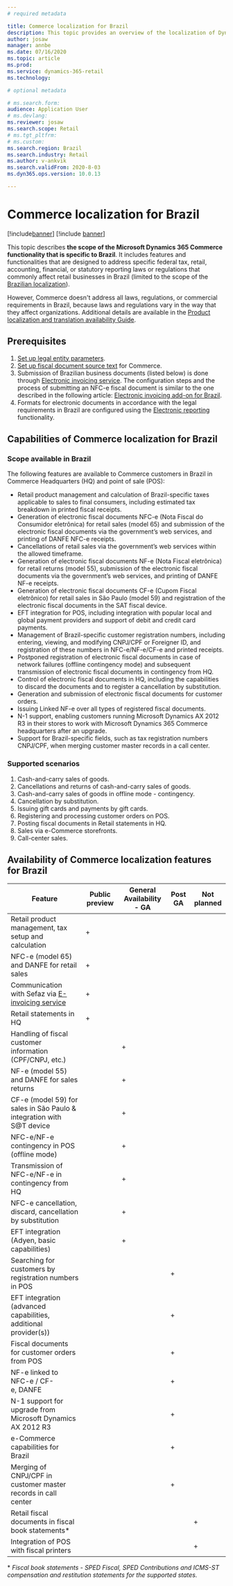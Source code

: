 ```yaml
---
# required metadata

title: Commerce localization for Brazil
description: This topic provides an overview of the localization of Dynamics 365 Commerce for Brazil.
author: josaw
manager: annbe
ms.date: 07/16/2020
ms.topic: article
ms.prod: 
ms.service: dynamics-365-retail
ms.technology: 

# optional metadata

# ms.search.form:
audience: Application User
# ms.devlang: 
ms.reviewer: josaw
ms.search.scope: Retail
# ms.tgt_pltfrm: 
# ms.custom: 
ms.search.region: Brazil
ms.search.industry: Retail
ms.author: v-ankvik
ms.search.validFrom: 2020-8-03
ms.dyn365.ops.version: 10.0.13

---
```

# Commerce localization for Brazil

[!include[banner](../includes/banner.md)]
[!include [banner](../includes/preview-banner.md)]

This topic describes **the scope of the Microsoft Dynamics 365 Commerce functionality that is specific to Brazil**. It includes features and functionalities that are designed to address specific federal tax, retail, accounting, financial, or statutory reporting laws or regulations that commonly affect retail businesses in Brazil (limited to the scope of the [Brazilian localization](../../financials/localizations/latam-bra-scope.md#brazilian-localization-strategy)).

However, Commerce doesn't address all laws, regulations, or commercial requirements in Brazil, because laws and regulations vary in the way that they affect organizations. Additional details are available in the [Product localization and translation availability Guide](https://aka.ms/dynamics_365_international_availability_deck).

## Prerequisites
1. [Set up legal entity parameters](../../financials/localizations/latam-bra-legal-entity-parameters.md).
2. [Set up fiscal document source text](../../financials/localizations/tasks/br-00001-2-set-up-fiscal-document-source-text.md) for Commerce.
3. Submission of Brazilian business documents (listed below) is done through [Electronic invoicing service](../../financials/localizations/e-invoicing-get-started.md). The configuration steps and the process of submitting an NFC-e fiscal document is similar to the one described in the following article: [Electronic invoicing add-on for Brazil](../../financials/localizations/e-invoicing-bra-get-started.md).
4. Formats for electronic documents in accordance with the legal requirements in Brazil are configured using the [Electronic reporting](../../fin-ops-core/dev-itpro/analytics/general-electronic-reporting.md) functionality.

## Capabilities of Commerce localization for Brazil 

### Scope available in Brazil

The following features are available to Commerce customers in Brazil in Commerce Headquarters (HQ) and point of sale (POS):

- Retail product management and calculation of Brazil-specific taxes applicable to sales to final consumers, including estimated tax breakdown in printed fiscal receipts.
- Generation of electronic fiscal documents NFC-e (Nota Fiscal do Consumidor eletrônica) for retail sales (model 65) and submission of the electronic fiscal documents via the government’s web services, and printing of DANFE NFC-e receipts.
- Cancellations of retail sales via the government’s web services within the allowed timeframe.
- Generation of electronic fiscal documents NF-e (Nota Fiscal eletrônica) for retail returns (model 55), submission of the electronic fiscal documents via the government’s web services, and printing of DANFE NF-e receipts.
- Generation of electronic fiscal documents CF-e (Cupom Fiscal eletrônico) for retail sales in São Paulo (model 59) and registration of the electronic fiscal documents in the SAT fiscal device. 
- EFT integration for POS, including integration with popular local and global payment providers and support of debit and credit card payments.
- Management of Brazil-specific customer registration numbers, including entering, viewing, and modifying CNPJ/CPF or Foreigner ID, and registration of these numbers in NFC-e/NF-e/CF-e and printed receipts. 
- Postponed registration of electronic fiscal documents in case of network failures (offline contingency mode) and subsequent transmission of electronic fiscal documents in contingency from HQ.
- Control of electronic fiscal documents in HQ, including the capabilities to discard the documents and to register a cancellation by substitution.
- Generation and submission of electronic fiscal documents for customer orders.
- Issuing Linked NF-e over all types of registered fiscal documents.
- N-1 support, enabling customers running Microsoft Dynamics AX 2012 R3 in their stores to work with Microsoft Dynamics 365 Commerce headquarters after an upgrade.
- Support for Brazil-specific fields, such as tax registration numbers CNPJ/CPF, when merging customer master records in a call center.

### Supported scenarios
1. Cash-and-carry sales of goods.
2. Cancellations and returns of cash-and-carry sales of goods.
3. Cash-and-carry sales of goods in offline mode - contingency.
4. Cancellation by substitution.
5. Issuing gift cards and payments by gift cards.
6. Registering and processing customer orders on POS.
7. Posting fiscal documents in Retail statements in HQ.
8. Sales via e-Commerce storefronts.
9. Call-center sales.

## Availability of Commerce localization features for Brazil

| Feature                                                              | Public preview | General Availability - GA | Post GA | Not planned |
|----------------------------------------------------------------------|----------------|---------------------------|---------|-------------|
| Retail product management, tax setup and calculation                 |       +        |                           |         |             |
| NFC-e (model 65) and DANFE for retail sales                          |       +        |                           |         |             |
| Communication with Sefaz via [E-invoicing service](../../financials/localizations/e-invoicing-get-started.md)|+|  |         |             |
| Retail statements in HQ                                              |       +        |                           |         |             |
| Handling of fiscal customer information (CPF/CNPJ, etc.)             |                | +                         |         |             |
| NF-e (model 55) and DANFE for sales returns                          |                | +                         |         |             |
| CF-e (model 59) for sales in São Paulo & integration with S@T device |                | +                         |         |             |
| NFC-e/NF-e contingency in POS (offline mode)                         |                | +                         |         |             |
| Transmission of NFC-e/NF-e in contingency from HQ                    |                | +                         |         |             |
| NFC-e cancellation, discard, cancellation by substitution            |                | +                         |         |             |
| EFT integration (Adyen, basic capabilities)                          |                | +                         |         |             |
| Searching for customers by registration numbers in POS               |                |                           | +       |             |
| EFT integration (advanced capabilities, additional provider(s))      |                |                           | +       |             |
| Fiscal documents for customer orders from POS                        |                |                           | +       |             |
| NF-e linked to NFC-e / CF-e, DANFE                                   |                |                           | +       |             |
| N-1 support for upgrade from Microsoft Dynamics AX 2012 R3           |                |                           | +       |             |
| e-Commerce capabilities for Brazil                                   |                |                           | +       |             |
| Merging of CNPJ/CPF in customer master records in call center        |                |                           | +       |             |
| Retail fiscal documents in fiscal book statements\*                  |                |                           |         | +           |
| Integration of POS with fiscal printers                              |                |                           |         | +           |
    
\* *Fiscal book statements - SPED Fiscal, SPED Contributions and ICMS-ST compensation and restitution statements for the supported states.*
